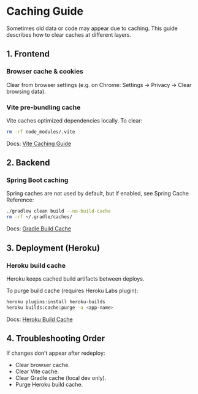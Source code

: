 # Caching Guide

Sometimes old data or code may appear due to caching. This guide describes how to clear caches at different layers.

## 1. Frontend

### Browser cache & cookies

Clear from browser settings (e.g. on Chrome: Settings → Privacy → Clear browsing data).

### Vite pre-bundling cache

Vite caches optimized dependencies locally. To clear:

```sh
rm -rf node_modules/.vite
```

Docs: [Vite Caching Guide](https://vite.dev/guide/dep-pre-bundling)

## 2. Backend

### Spring Boot caching

Spring caches are not used by default, but if enabled, see Spring Cache Reference:

```sh
./gradlew clean build --no-build-cache
rm -rf ~/.gradle/caches/
```

Docs: [Gradle Build Cache](https://docs.gradle.org/current/userguide/build_cache.html)

## 3. Deployment (Heroku)

### Heroku build cache

Heroku keeps cached build artifacts between deploys.

To purge build cache (requires Heroku Labs plugin):

```sh
heroku plugins:install heroku-builds
heroku builds:cache:purge -a <app-name>
```

Docs: [Heroku Build Cache](https://help.heroku.com/18PI5RSY/how-do-i-clear-the-build-cache)

## 4. Troubleshooting Order

If changes don’t appear after redeploy:

- Clear browser cache.
- Clear Vite cache.
- Clear Gradle cache (local dev only).
- Purge Heroku build cache.
